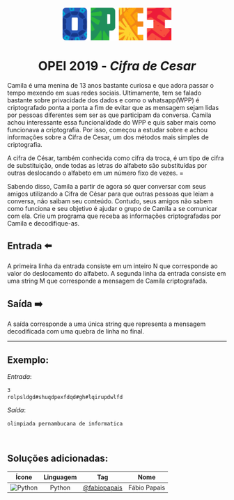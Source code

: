 <p align="center">
  <img width="250px" src="../../../docs/imagens/opei/logo_opei.png"/> 
</p>

 <h1 align="center" style="font-weight: bold">OPEI 2019 - <span style="font-style: italic">Cifra de Cesar</span></h1>

Camila é uma menina de 13 anos bastante curiosa e que adora passar o tempo mexendo em suas redes sociais. Ultimamente, tem se falado bastante sobre privacidade dos dados e como o whatsapp(WPP) é criptografado ponta a ponta a fim de evitar que as mensagem sejam lidas por pessoas diferentes sem ser as que participam da conversa. Camila achou interessante essa funcionalidade do WPP e quis saber mais como funcionava a criptografia. Por isso, começou a estudar sobre e achou informações sobre a Cifra de Cesar, um dos métodos mais simples de criptografia.

A cifra de César, também conhecida como cifra da troca, é um tipo de cifra de substituição, onde todas as letras do alfabeto são substituídas por outras deslocando o alfabeto em um número fixo de vezes. =

Sabendo disso, Camila a partir de agora só quer conversar com seus amigos utilizando a Cifra de César para que outras pessoas que leiam a conversa, não saibam seu conteúdo. Contudo, seus amigos não sabem como funciona e seu objetivo é ajudar o grupo de Camila a se comunicar com ela. Crie um programa que receba as informações criptografadas por Camila e decodifique-as.

## Entrada ⬅️ 
A primeira linha da entrada consiste em um inteiro N que corresponde ao valor do deslocamento do alfabeto.
A segunda linha da entrada consiste em uma string M que corresponde a mensagem de Camila criptografada.

## Saída ➡️
A saída corresponde a uma única string que representa a mensagem decodificada com uma quebra de linha no final.

---
## Exemplo:
*Entrada*:
```
3
rolpsldgd#shuqdpexfdqd#gh#lqirupdwlfd
```
*Saída*:
```
olimpiada pernambucana de informatica
```

<br/>

## Soluções adicionadas:
| Ícone | Linguagem | Tag | Nome |
|:---:|:---:|:---:|:---:|
| <img width="100px" alt="Python" src="../../../docs/recursos/ícones/python.svg"> | Python | [@fabiopapais](https://github.com/fabiopapais) | Fábio Papais |